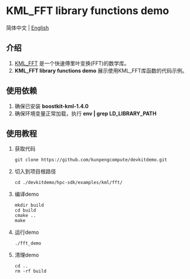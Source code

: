# **KML_FFT library functions demo**

简体中文 | [English](README_en.md)

## 介绍

1. [KML_FFT](https://www.hikunpeng.com/document/detail/zh/kunpengaccel/math-lib/devg-kml/kunpengaccel_kml_16_0122.html)
   是一个快速傅里叶变换(FFT)的数学库。
2. **KML_FFT library functions demo** 展示使用KML_FFT库函数的代码示例。

## 使用依赖

1. 确保已安装 **boostkit-kml-1.4.0**
2. 确保环境变量正常加载，执行 **env | grep LD_LIBRARY_PATH**

## 使用教程

1. 获取代码

   ```shell
   git clone https://github.com/kunpengcompute/devkitdemo.git
   ```

2. 切入到项目根路径

   ```shell
   cd ./devkitdemo/hpc-sdk/examples/kml/fft/
   ```

3. 编译demo

   ```shell
   mkdir build
   cd build
   cmake ..
   make
   ```

4. 运行demo

   ```shell
   ./fft_demo
   ```

5. 清理demo

   ```shell
   cd ..
   rm -rf build
   ```